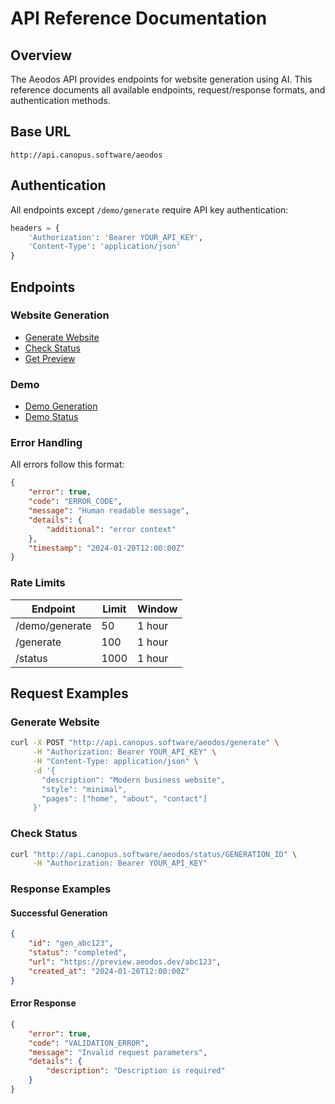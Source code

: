 # API Reference Documentation

## Overview

The Aeodos API provides endpoints for website generation using AI. This reference documents all available endpoints, request/response formats, and authentication methods.

## Base URL
```
http://api.canopus.software/aeodos
```

## Authentication

All endpoints except `/demo/generate` require API key authentication:

```python
headers = {
    'Authorization': 'Bearer YOUR_API_KEY',
    'Content-Type': 'application/json'
}
```

## Endpoints

### Website Generation
- [Generate Website](endpoints/website/generate.md)
- [Check Status](endpoints/website/status.md)
- [Get Preview](endpoints/website/preview.md)

### Demo
- [Demo Generation](endpoints/demo/generate.md)
- [Demo Status](endpoints/demo/status.md)

### Error Handling

All errors follow this format:
```json
{
    "error": true,
    "code": "ERROR_CODE",
    "message": "Human readable message",
    "details": {
        "additional": "error context"
    },
    "timestamp": "2024-01-20T12:00:00Z"
}
```

### Rate Limits

| Endpoint | Limit | Window |
|----------|-------|--------|
| /demo/generate | 50 | 1 hour |
| /generate | 100 | 1 hour |
| /status | 1000 | 1 hour |

## Request Examples

### Generate Website
```bash
curl -X POST "http://api.canopus.software/aeodos/generate" \
     -H "Authorization: Bearer YOUR_API_KEY" \
     -H "Content-Type: application/json" \
     -d '{
       "description": "Modern business website",
       "style": "minimal",
       "pages": ["home", "about", "contact"]
     }'
```

### Check Status
```bash
curl "http://api.canopus.software/aeodos/status/GENERATION_ID" \
     -H "Authorization: Bearer YOUR_API_KEY"
```

### Response Examples

#### Successful Generation
```json
{
    "id": "gen_abc123",
    "status": "completed",
    "url": "https://preview.aeodos.dev/abc123",
    "created_at": "2024-01-20T12:00:00Z"
}
```

#### Error Response
```json
{
    "error": true,
    "code": "VALIDATION_ERROR",
    "message": "Invalid request parameters",
    "details": {
        "description": "Description is required"
    }
}
```
